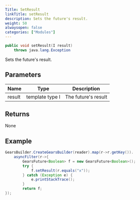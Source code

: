 ```yaml
---
Title: SetResult
linkTitle: setResult
description: Sets the future's result.
weight: 50
alwaysopen: false
categories: ["Modules"]
---
```


```java
public void setResult​(I result) 
	throws java.lang.Exception
```

Sets the future's result.

## Parameters

| Name | Type | Description |
|------|------|-------------|
| result | template type I | The future's result |

## Returns

None

## Example

```java
GearsBuilder.CreateGearsBuilder(reader).map(r->r.getKey()).
	asyncFilter(r->{
		GearsFuture<Boolean> f = new GearsFuture<Boolean>();
		try {
			f.setResult(r.equals("x"));	
		} catch (Exception e) {
			e.printStackTrace();
		}			
		return f;
});
```
